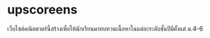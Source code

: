 # upscoreens
เว็บไซต์คณิตศาตร์นี้สร้างเพื่อให้นักเรียนมาทบทวนเนื้อหาในแต่ละระดับชั้นปีมีตั้งแต่ ม.4-6 
